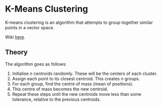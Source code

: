 # K-Means Clustering
K-means clustering is an algorithm that attempts to group together similar points in a vector space. 

Wiki [here](https://en.wikipedia.org/wiki/K-means_clustering).

## Theory
The algorithm goes as follows:
1. Initialise $n$ centroids randomly. These will be the centers of each cluster.
1. Assign each point to its closest centroid. This creates $n$ groups.
1. For each group, find the centre of mass (mean of positions).
1. This centre of mass becomes the new centroid.
1. Repeat these steps until the new centroids move less than some tolerance, relative to the previous centroids.
